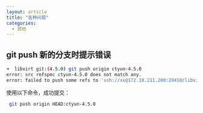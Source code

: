 ```yaml
---
layout: article
title: "各种问题"
categories:
  - 其他
---
```

## git push 新的分支时提示错误

```bash
➜  libvirt git:(4.5.0) git push origin ctyun-4.5.0
error: src refspec ctyun-4.5.0 does not match any.
error: failed to push some refs to 'ssh://xx@172.18.211.200:29418/libvirt'
```
使用以下命令，成功提交：

```bash
 git push origin HEAD:ctyun-4.5.0
```